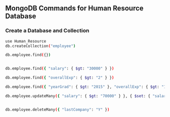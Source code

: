 ## MongoDB Commands for Human Resource Database

### Create a Database and Collection
```bash
use Human_Resource
db.createCollection("employee")

db.employee.find({})


db.employee.find({ "salary": { $gt: "30000" } })

db.employee.find({ "overallExp": { $gt: "2" } })

db.employee.find({ "yearGrad": { $gt: "2015" }, "overallExp": { $gt: "1" } })

db.employee.updateMany({ "salary": { $gt: "70000" } }, { $set: { "salary": "65000" } })


db.employee.deleteMany({ "lastCompany": "Y" })
